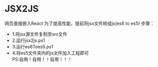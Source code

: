 # JSX2JS
网页直接嵌入React 为了提高性能，提前将jsx文件转成js(es6 to es5)
步骤：
* 1.将jsx源文件复制至src文件
* 2.运行jsx2js.ps1
* 3.运行es6Toes5.ps1
* 4.将es5文件夹内的js文件加入工程即可  
PS:自用！自用！！自用！！！

